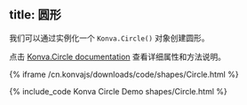 title: 圆形
---

我们可以通过实例化一个 `Konva.Circle()` 对象创建圆形。

点击 [Konva.Circle documentation](/cn.konvajs/api/Konva.Circle.html) 查看详细属性和方法说明。

{% iframe /cn.konvajs/downloads/code/shapes/Circle.html %}

{% include_code Konva Circle Demo shapes/Circle.html %}
